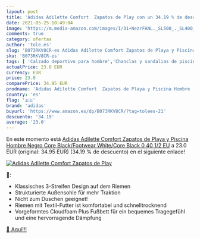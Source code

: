 ```yaml
---
layout: post
title: 'Adidas Adilette Comfort  Zapatos de Play con un 34.19 % de descuento'
date: 2021-05-25 10:49:04
image: 'https://m.media-amazon.com/images/I/31+NezrFANL._SL500_._SL400_.jpg'
comments: true
category: ofertas
author: 'tole.es'
slug: 'B073RKV8CR-es Adidas Adilette Comfort Zapatos de Playa y Piscina Hombre...'
sku: 'B073RKV8CR-es'
tags: [ 'Calzado deportivo para hombre','Chanclas y sandalias de piscina para hombre','Zapatillas y calzado deportivo para hombre','Zapatos','Zapatos para hombre','Zapatos y complementos','adidas','zapatos', ]
actualPrice: 23.0 EUR
currency: EUR
price: 23.0
comparePrice: 34.95 EUR
prodname: 'Adidas Adilette Comfort  Zapatos de Playa y Piscina Hombre  Negro  Core Black/Footwear White/Core Black 0   40 1/2 EU'
country: 'es'
flag: '🇪🇸'
brand: 'adidas'
buyurl: 'https://www.amazon.es/dp/B073RKV8CR/?tag=tolees-21'
descuento: '34.19'
average: '23.0'
---
```


En este momento está [Adidas Adilette Comfort  Zapatos de Playa y Piscina Hombre  Negro  Core Black/Footwear White/Core Black 0   40 1/2 EU](https://www.amazon.es/dp/B073RKV8CR/?tag=tolees-21) a 23.0 EUR (original: 34.95 EUR) (34.19 %  de descuento) en el siguiente enlace!

[![Adidas Adilette Comfort  Zapatos de Play](https://m.media-amazon.com/images/I/31+NezrFANL._SL500_._SL400_.jpg)](https://www.amazon.es/dp/B073RKV8CR/?tag=tolees-21)

🔎:

- Klassisches 3-Streifen Design auf dem Riemen
- Strukturierte Außensohle für mehr Traktion
- Nicht zum Duschen geeignet!
- Riemen mit Textil-Futter ist komfortabel und schnelltrocknend
- Vorgeformtes Cloudfoam Plus Fußbett für ein bequemes Tragegefühl und eine hervorragende Dämpfung

[🛒 Aquí!!!](https://www.amazon.es/dp/B073RKV8CR/?tag=tolees-21)
